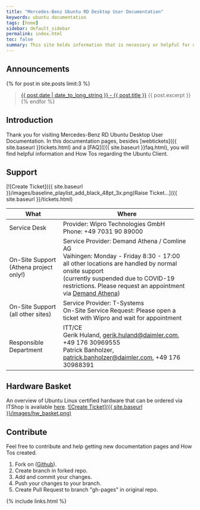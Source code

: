 ```yaml
---
title: "Mercedes-Benz Ubuntu RD Desktop User Documentation"
keywords: ubuntu documentation
tags: [home]
sidebar: default_sidebar
permalink: index.html
toc: false
summary: This site holds information that is necessary or helpful for users of the Mercedes-Benz RD Ubuntu Desktop. This documentation is only for the RD Ubuntu client.
---
```


## Announcements

{% for post in site.posts limit:3 %}
  > <a href="{{ site.baseurl }}{{ post.url }}">{{ post.date | date_to_long_string }} - {{ post.title }}</a>
  > {{ post.excerpt }}
{% endfor %}

## Introduction

Thank you for visiting Mercedes-Benz RD Ubuntu Desktop User Documentation. In this documentation pages, besides [webtickets]({{ site.baseurl }}tickets.html) and a [FAQ]([{{ site.baseurl }}faq.html), you will find helpful information and How Tos regarding the Ubuntu Client.

## Support

[![Create Ticket]({{ site.baseurl }}/images/baseline_playlist_add_black_48pt_3x.png)Raise Ticket...]({{ site.baseurl }}/tickets.html)

| What | Where |
|------|---------|
| Service Desk | Provider: Wipro Technologies GmbH <br>Phone: +49 7031 90 89000 |
| On-Site Support (Athena project only!) | Service Provider: Demand Athena / Comline AG <br>Vaihingen: Monday - Friday 8:30 - 17:00 <br>all other locations are handled by normal onsite support <br>(currently suspended due to COVID-19 restrictions. Please request an appointment via [Demand Athena](mailto:demand-athena@daimler.com)) |
| On-Site Support (all other sites)     | Service Provider: T-Systems <br>On-Site Service Request: Please open a ticket with Wipro and wait for appointment |
| Responsible Department | ITT/CE <br>Gerik Huland, gerik.huland@daimler.com, +49 176 30969555 <br>Patrick Banholzer, patrick.banholzer@daimler.com, +49 176 30988391 |

## Hardware Basket

An overview of Ubuntu Linux certified hardware that can be ordered via ITShop is available [here](https://team.sp.wp.corpintra.net/sites/00401/csm/_layouts/15/WopiFrame2.aspx?sourcedoc=/sites/00401/csm/Warenkorb%20HWDokumente/Hardware-basket%20Ubuntu%20Engineering.pptx&action=default).
[![Create Ticket]({{ site.baseurl }}/images/hw_basket.png)](https://team.sp.wp.corpintra.net/sites/00401/csm/_layouts/15/WopiFrame2.aspx?sourcedoc=/sites/00401/csm/Warenkorb%20HWDokumente/Hardware-basket%20Ubuntu%20Engineering.pptx&action=default)

## Contribute

Feel free to contribute and help getting new documentation pages and How Tos created.

1. Fork on ([Github](https://git.daimler.com/ubunturd/ubuntudoc/)).
2. Create branch in forked repo.
3. Add and commit your changes.
4. Push your changes to your branch.
5. Create Pull Request to branch "gh-pages" in original repo.

{% include links.html %}
